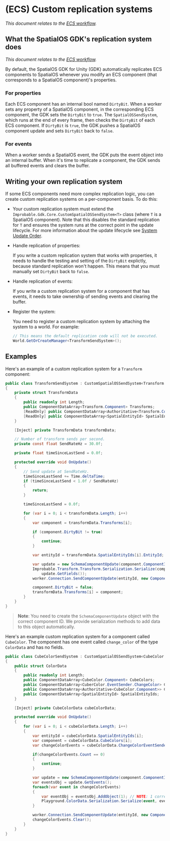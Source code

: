 # (ECS) Custom replication systems
 _This document relates to the [ECS workflow](../intro-workflows-spos-entities.md)._

## What the SpatialOS GDK's replication system does
 _This document relates to the [ECS workflow](../intro-workflows-spos-entities.md)._

By default, the SpatialOS GDK for Unity (GDK) automatically replicates ECS components to SpatialOS whenever you modify an ECS component (that corresponds to a SpatialOS component)'s properties.

### For properties

Each ECS component has an internal bool named `DirtyBit`. When a worker sets any property of a SpatialOS component, in the corresponding ECS component, the GDK sets the `DirtyBit` to `true`. The `SpatialOSSendSystem`, which runs at the end of every frame, then checks the `DirtyBit` of each ECS component. If `DirtyBit` is `true`, the GDK pushes a SpatialOS component update and sets `DirtyBit` back to `false`.

### For events

When a worker sends a SpatialOS event, the GDK puts the event object into an internal buffer. When it's time to replicate a component, the GDK sends all buffered events and clears the buffer.

## Writing your own replication system

If some ECS components need more complex replication logic, you can create custom replication systems on a per-component basis. To do this:

* Your custom replication system must extend the `Improbable.Gdk.Core.CustomSpatialOSSendSystem<T>` class (where `T` is a SpatialOS component). Note that this disables the standard replication for `T` and ensures the system runs at the correct point in the update lifecycle. For more information about the update lifecycle see [System Update Order]({{urlRoot}}/content/ecs/system-update-order).

* Handle replication of properties:

    If you write a custom replication system that works with properties, it needs to handle the testing and setting of the `DirtyBit` explictly, because standard replication won't happen. This means that you must manually set `DirtyBit` back to `false`.

* Handle replication of events:

    If you write a custom replication system for a component that has events, it needs to take ownership of sending events and clearing the buffer.

* Register the system:

    You need to register a custom replication system by attaching the system to a world. For example:

    ```csharp
    // This means the default replication code will not be executed.
    World.GetOrCreateManager<TransformSendSystem>();
    ```

## Examples

Here's an example of a custom replication system for a `Transform` component:

```csharp
public class TransformSendSystem : CustomSpatialOSSendSystem<Transform.Component>
{
    private struct TransformData
    {
        public readonly int Length;
        public ComponentDataArray<Transform.Component> Transforms;
        [ReadOnly] public ComponentDataArray<Authoritative<Transform.Component>> TransformAuthority;
        [ReadOnly] public ComponentDataArray<SpatialEntityId> SpatialEntityIds;
    }

    [Inject] private TransformData transformData;

    // Number of transform sends per second.
    private const float SendRateHz = 30.0f;

    private float timeSinceLastSend = 0.0f;

    protected override void OnUpdate()
    {
        // Send update at SendRateHz.
        timeSinceLastSend += Time.deltaTime;
        if (timeSinceLastSend < 1.0f / SendRateHz)
        {
            return;
        }

        timeSinceLastSend = 0.0f;

        for (var i = 0; i < transformData.Length; i++)
        {
            var component = transformData.Transforms[i];

            if (component.DirtyBit != true)
            {
                continue;
            }

            var entityId = transformData.SpatialEntityIds[i].EntityId;

            var update = new SchemaComponentUpdate(component.ComponentId);
            Improbable.Transform.Transform.Serialization.Serialize(component,
                update.GetFields());
            worker.Connection.SendComponentUpdate(entityId, new ComponentUpdate(update));

            component.DirtyBit = false;
            transformData.Transforms[i] = component;
        }
    }
}
```

> **Note**: You need to create the `SchemaComponentUpdate` object with the correct component ID. We provide serialization methods to add data to this object automatically.

Here's an example custom replication system for a component called `CubeColor`. The component has one event called `change_color` of the type `ColorData` and has no fields.

```csharp
public class CubeColorSendSystem : CustomSpatialOSSendSystem<CubeColor.Component>
{
    public struct ColorData
    {
        public readonly int Length;
        public ComponentDataArray<CubeColor.Component> CubeColors;
        public ComponentDataArray<CuberColor.EventSender.ChangeColor> ChangeColorEventSenders;
        public ComponentDataArray<Authoritative<CubeColor.Component>> CubeColorAuthority;
        public ComponentDataArray<SpatialEntityId> SpatialEntityIds;
    }

    [Inject] private CubeColorData cubeColorData;

    protected override void OnUpdate()
    {
        for (var i = 0; i < cubeColorData.Length; i++)
        {
            var entityId = cubeColorData.SpatialEntityIds[i];
            var component = cubeColorData.CubeColors[i];
            var changeColorEvents = cubeColorData.ChangeColorEventSenders[i].Events;

            if(changeColorEvents.Count == 0)
            {
                continue;
            }

            var update = new SchemaComponentUpdate(component.ComponentId);
            var eventsObj = update.GetEvents();
            foreach(var event in changeColorEvents)
            {
                var eventObj = eventsObj.AddObject(1); // NOTE: 1 corresponds to the event index in schema.
                Playground.ColorData.Serialization.Serialize(event, eventObj)
            }

            worker.Connection.SendComponentUpdate(entityId, new ComponentUpdate(update));
            changeColorEvents.Clear();
        }
    }
}
```